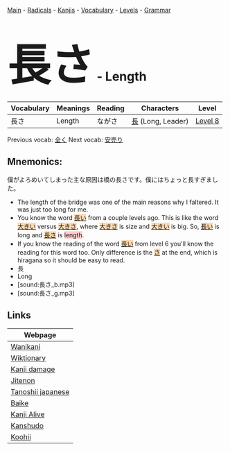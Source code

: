 <style> bigfont {font-size: 100px}</style>
[Main](../README.md) -
[Radicals](../radicals.md) -
[Kanjis](../kanjis.md) -
[Vocabulary](../vocabulary.md) -
[Levels](../levels.md) -
[Grammar](../grammar.md)
# <bigfont> 長さ</bigfont> - Length 

| Vocabulary | Meanings | Reading | Characters | Level |
| --- | --- | --- | --- | --- |
| 長さ | Length | ながさ |  [長](../kanjis/長.md) (Long, Leader) | [Level 8](../levels/wk_level8.md) |

Previous vocab: [全く](全く.md) Next vocab: [安売り](安売り.md) 

## Mnemonics:
僕がよろめいてしまった主な原因は橋の長さです。僕にはちょっと長すぎました。
* The length of the bridge was one of the main reasons why I faltered. It was just too long for me.
* You know the word <span style="background-color:#fed8b1"> [長い](https://jisho.org/search/長い)</span> from a couple levels ago. This is like the word <span style="background-color:#fed8b1"> [大きい](https://jisho.org/search/大きい)</span> versus <span style="background-color:#fed8b1"> [大きさ](https://jisho.org/search/大きさ)</span>, where <span style="background-color:#fed8b1"> [大きさ](https://jisho.org/search/大きさ)</span> is size and <span style="background-color:#fed8b1"> [大きい](https://jisho.org/search/大きい)</span> is big. So, <span style="background-color:#fed8b1"> [長い](https://jisho.org/search/長い)</span> is long and <span style="background-color:#fed8b1"> [長さ](https://jisho.org/search/長さ)</span> is <span style="background-color:#ffcccb"> length</span>.
* If you know the reading of the word <span style="background-color:#fed8b1"> [長い](https://jisho.org/search/長い)</span> from level 6 you'll know the reading for this word too. Only difference is the <span style="background-color:#fed8b1"> [さ](https://jisho.org/search/さ)</span> at the end, which is hiragana so it should be easy to read.
* 長
* Long
* [sound:長さ_b.mp3]
* [sound:長さ_g.mp3]


## Links 

| Webpage |
| --- |
| [Wanikani          ](https://www.wanikani.com/kanji/長さ) |
| [Wiktionary        ](https://en.wiktionary.org/wiki/長さ) |
| [Kanji damage      ](http://www.kanjidamage.com/kanji/search?utf8=✓&q=長さ) |
| [Jitenon           ](https://jitenon.com/kanji/長さ) |
| [Tanoshii japanese ](https://www.tanoshiijapanese.com/dictionary/kanji.cfm?k=長さ) |
| [Baike             ](https://baike.baidu.com/item/長さ) |
| [Kanji Alive       ](https://app.kanjialive.com/長さ) |
| [Kanshudo          ](https://www.kanshudo.com/searchmn?q=長さ) |
| [Koohii            ](https://kanji.koohii.com/study/kanji/長さ) |
